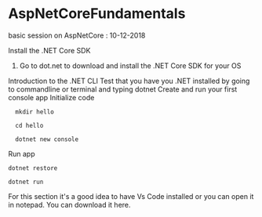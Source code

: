 # AspNetCoreFundamentals
basic session on AspNetCore : 10-12-2018

Install the .NET Core SDK
1. Go to dot.net to download and install the .NET Core SDK for your OS

Introduction to the .NET CLI
  Test that you have you .NET installed by going to commandline or terminal and typing
     dotnet 
   Create and run your first console app Initialize code
   
      mkdir hello

      cd hello

      dotnet new console
   
Run app
      
    dotnet restore

    dotnet run
   
For this section it's a good idea to have Vs Code installed or you can open it in notepad. You can download it here.   
